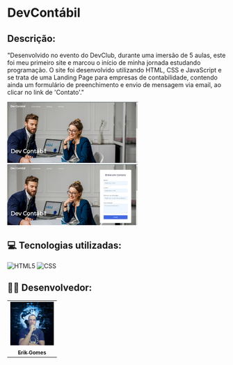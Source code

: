# DevContábil

## Descrição:

<p>
     "Desenvolvido no evento do DevClub, durante uma imersão de 5 aulas, este foi meu primeiro site e marcou o início de minha jornada estudando programação. O site foi desenvolvido utilizando HTML, CSS e JavaScript e se trata de uma Landing Page para empresas de contabilidade, contendo ainda um formulário de preenchimento e envio de mensagem via email, ao clicar no link de 'Contato'."
</p>

<div>
    <img width="300px" src="./print01.png"/>
    <img width="300px" src="./print02.png"/>
</div>

## 💻 Tecnologias utilizadas:

![HTML5](https://img.shields.io/badge/-HTML5-333333?style=flat&logo=HTML5)
![CSS](https://img.shields.io/badge/-CSS-333333?style=flat&logo=CSS3&logoColor=1572B6)

## 👦🏼 Desenvolvedor:

<table>
  <tr>
    <td align="center">
      <a href="https://github.com/gGtEriKk">
        <img src="perfil-github.jpg" width="100px;" alt="Foto do Erik Gomes no GitHub"><br>
        <sub>
          <b>Erik Gomes</b>
        </sub>
      </a>    
</table>
